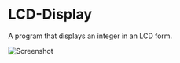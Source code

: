 # LCD-Display
A program that displays an integer in an LCD form.

![Screenshot](http://s9.postimg.org/y9g5ew2z3/lcd.png)
